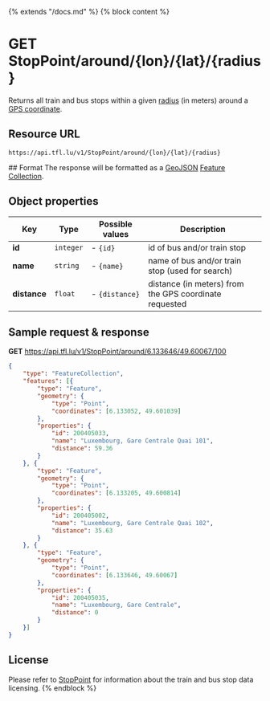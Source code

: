 {% extends "/docs.md" %}
{% block content %}
# GET StopPoint/around/{lon}/{lat}/{radius}
Returns all train and bus stops within a given [radius](https://en.wikipedia.org/wiki/Radius) (in meters) around a [GPS coordinate](https://en.wikipedia.org/wiki/Global_Positioning_System).

## Resource URL
    https://api.tfl.lu/v1/StopPoint/around/{lon}/{lat}/{radius}

## Format
The response will be formatted as a [GeoJSON](https://en.wikipedia.org/wiki/GeoJSON) [Feature Collection](http://geojson.org/geojson-spec.html#feature-collection-objects).

## Object properties
| Key          | Type      | Possible values | Description |
| ------------ | --------- | --------------- | ----------- |
| **id**       | `integer` | - `{id}`         | id of bus and/or train stop |
| **name**     | `string`  | - `{name}`       | name of bus and/or train stop (used for search) |
| **distance** | `float`   | - `{distance}`   | distance (in meters) from the GPS coordinate requested |

## Sample request & response
**GET** https://api.tfl.lu/v1/StopPoint/around/6.133646/49.60067/100
```json
{
	"type": "FeatureCollection",
	"features": [{
		"type": "Feature",
		"geometry": {
			"type": "Point",
			"coordinates": [6.133052, 49.601039]
		},
		"properties": {
			"id": 200405033,
			"name": "Luxembourg, Gare Centrale Quai 101",
			"distance": 59.36
		}
	}, {
		"type": "Feature",
		"geometry": {
			"type": "Point",
			"coordinates": [6.133205, 49.600814]
		},
		"properties": {
			"id": 200405002,
			"name": "Luxembourg, Gare Centrale Quai 102",
			"distance": 35.63
		}
	}, {
		"type": "Feature",
		"geometry": {
			"type": "Point",
			"coordinates": [6.133646, 49.60067]
		},
		"properties": {
			"id": 200405035,
			"name": "Luxembourg, Gare Centrale",
			"distance": 0
		}
	}]
}
```

## License
Please refer to [StopPoint](/RESTAPIs/StopPoint.md#license) for information about the train and bus stop data licensing.
{% endblock %}
